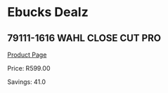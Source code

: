 
# Ebucks Dealz
## 79111-1616 WAHL CLOSE CUT PRO
[Product Page](https://www.ebucks.com/web/shop/productSelected.do?prodId=1191160428&catId=375509364)

Price: R599.00

Savings: 41.0


	